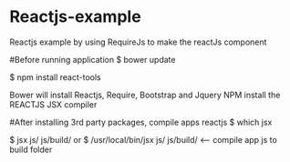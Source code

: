 # Reactjs-example
Reactjs example by using RequireJs to make the reactJs component

#Before running application
 $ bower update
 
 $ npm install react-tools
 
 
Bower will install Reactjs, Require, Bootstrap and Jquery
NPM install the REACTJS JSX compiler

#After installing 3rd party packages, compile apps reactjs
 $ which jsx
 
 $ jsx js/ js/build/ or $ /usr/local/bin/jsx js/ js/build/ <-- compile app js to build folder
 
